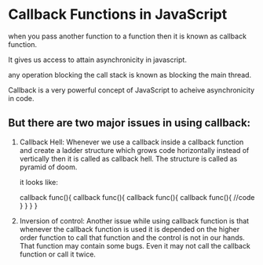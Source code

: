 # Callback Functions in JavaScript

when you pass another function to a function then it is known as callback function.

It gives us access to attain asynchronicity in javascript.

any operation blocking the call stack is known as blocking the main thread.

Callback is a very powerful concept of JavaScript to acheive asynchronicity in code. 
## But there are two major issues in using callback:

1. Callback Hell:
    Whenever we use a callback inside a callback function and create a ladder structure which grows code horizontally instead of vertically then it is called as callback hell. The structure is called as pyramid of doom.

    it looks like:

    callback func(){
        callback func(){
            callback func(){
                callback func(){
                    //code
                }
            }
        }
    }

2. Inversion of control:
    Another issue while using callback function is that whenever the callback function is used it is depended on the higher order function to call that function and the control is not in our hands. That function may contain some bugs. Even it may not call the callback function or call it twice.


